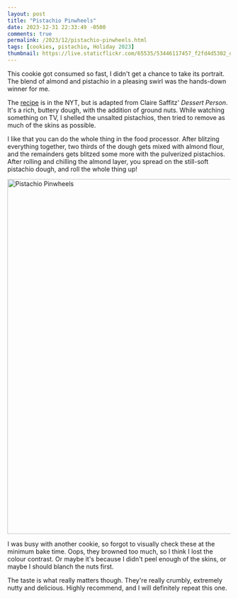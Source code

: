 ```yaml
---
layout: post
title: "Pistachio Pinwheels"
date: 2023-12-31 22:33:49 -0500
comments: true
permalink: /2023/12/pistachio-pinwheels.html
tags: [cookies, pistachio, Holiday 2023]
thumbnail: https://live.staticflickr.com/65535/53446117457_f2fd4d5302_q.jpg
---
```


This cookie got consumed so fast, I didn't get a chance to take its
portrait. The blend of almond and pistachio in a pleasing swirl was
the hands-down winner for me.

The [recipe](https://cooking.nytimes.com/recipes/1021709-pistachio-pinwheels)
is in the NYT, but is adapted from Claire Saffitz' _Dessert Person_.
It's a rich, buttery dough, with the addition of ground nuts. While
watching something on TV, I shelled the unsalted pistachios, then tried
to remove as much of the skins as possible.

I like that you can do the whole thing in the food processor. After blitzing
everything together, two thirds of the dough gets mixed with almond flour, 
and the remainders gets blitzed some more with the pulverized pistachios. 
After rolling and chilling the almond layer, you spread on the still-soft 
pistachio dough, and roll the whole thing up!

<a data-flickr-embed="true" href="https://www.flickr.com/photos/gnuf/53446117457/in/dateposted/" title="Pistachio Pinwheels"><img src="https://live.staticflickr.com/65535/53446117457_f2fd4d5302_c.jpg" width="600" height="800" alt="Pistachio Pinwheels"/></a><script async src="//embedr.flickr.com/assets/client-code.js" charset="utf-8"></script>

I was busy with another cookie, so forgot to visually check these at
the minimum bake time. Oops, they browned too much, so I think I lost
the colour contrast. Or maybe it's because I didn't peel enough of the
skins, or maybe I should blanch the nuts first.

The taste is what really matters though. They're really crumbly,
extremely nutty and delicious. Highly recommend, and I will definitely 
repeat this one.


